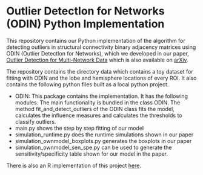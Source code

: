 # Outlier DetectIon for Networks (ODIN) Python Implementation

This repository contains our Python implementation of the algorithm for detecting outliers in structural connectivity binary adjacency matrices using ODIN (Outlier DetectIon for Networks), which we developed in our paper, [Outlier Detection for Multi-Network Data](
https://doi.org/10.1093/bioinformatics/btac431) which is also available on [arXiv](https://arxiv.org/abs/2205.06398). 

The repository contains the directory data which contains a toy dataset for fitting with ODIN and the lobe and hemisphere locations of every ROI. It also contains the following python files built as a local python project.

- ODIN: This package contains the implementation. It has the following modules. The main functionality is bundled in
  the class ODIN. The method fit_and_detect_outliers of the ODIN class fits the model, calculates the influence measures and calculates the thresholds to classify outliers.
- main.py shows the step by step fitting of our model
- simulation_runtime.py does the runtime simulations shown in our paper
- simulation_ownmodel_boxplots.py generates the boxplots in our paper
- simulation_ownmodel_sen_spe.py can be used to generate the sensitivity/specificity table shown for our model in the paper.

There is also an R implementation of this project [here](https://github.com/pritamdey/ODIN-r).
